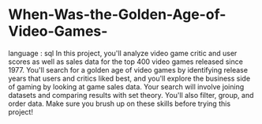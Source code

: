 # When-Was-the-Golden-Age-of-Video-Games-
language : sql
In this project, you'll analyze video game critic and user scores as well as sales data for the top 400 video games released since 1977. You'll search for a golden age of video games by identifying release years that users and critics liked best, and you'll explore the business side of gaming by looking at game sales data.  Your search will involve joining datasets and comparing results with set theory. You'll also filter, group, and order data. Make sure you brush up on these skills before trying this project!
